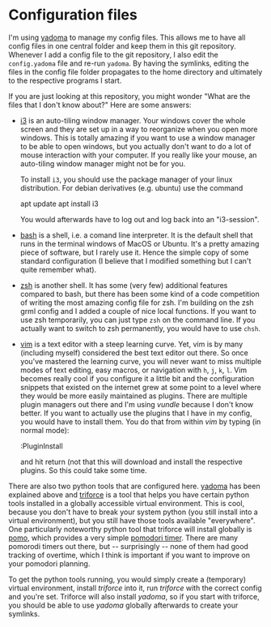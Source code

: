 # Configuration files

I'm using [yadoma](https://pypi.python.org/pypi/yadoma/) to manage my config
files. This allows me to have all config files in one central folder and keep
them in this git repository. Whenever I add a config file to the git
repository, I also edit the `config.yadoma` file and re-run `yadoma`. By having
the symlinks, editing the files in the config file folder propagates to the
home directory and ultimately to the respective programs I start.

If you are just looking at this repository, you might wonder "What are the files
that I don't know about?" Here are some answers:

- [i3](https://i3wm.org/) is an auto-tiling window manager. Your windows cover
  the whole screen and they are set up in a way to reorganize when you open
  more windows. This is totally amazing if you want to use a window manager to
  be able to open windows, but you actually don't want to do a lot of mouse
  interaction with your computer. If you really like your mouse, an auto-tiling
  window manager might not be for you.

  To install `i3`, you should use the package manager of your linux
  distribution. For debian derivatives (e.g. ubuntu) use the command

    apt update
    apt install i3

  You would afterwards have to log out and log back into an "i3-session".

- [bash](https://www.gnu.org/software/bash/) is a shell, i.e. a comand line
  interpreter. It is the default shell that runs in the terminal windows of
  MacOS or Ubuntu. It's a pretty amazing piece of software, but I rarely use it.
  Hence the simple copy of some standard configuration (I believe that I modified
  something but I can't quite remember what).
- [zsh](http://www.zsh.org/) is another shell. It has some (very few) additional
  features compared to bash, but there has been some kind of a code competition
  of writing the most amazing config file for zsh. I'm building on the zsh grml
  config and I added a couple of nice local functions. If you want to use zsh
  temporarily, you can just type `zsh` on the command line. If you actually
  want to switch to zsh permanently, you would have to use `chsh`.
- [vim](http://www.vim.org/) is a text editor with a steep learning curve. Yet,
  vim is by many (including myself) considered the best text editor out there.
  So once you've mastered the learning curve, you will never want to miss
  multiple modes of text editing, easy macros, or navigation with `h`, `j`, `k`,
  `l`. Vim becomes really cool if you configure it a little bit and the
  configuration snippets that existed on the internet grew at some point to a
  level where they would be more easily maintained as plugins. There are
  multiple plugin managers out there and I'm using *vundle* because I don't know
  better. If you want to actually use the plugins that I have in my config, you
  would have to install them. You do that from within *vim* by typing (in normal mode):

    :PluginInstall

  and hit return (not that this will download and install the respective
  plugins. So this could take some time.

There are also two python tools that are configured here.
[yadoma](https://pypi.python.org/pypi/yadoma/) has been explained above and
[triforce](https://pypi.python.org/pypi/triforce) is a tool that helps you have
certain python tools installed in a globally accessible virtual environment.
This is cool, because you don't have to break your system python (you still
install into a virtual environment), but you still have those tools available
"everywhere". One particularly noteworthy python tool that triforce will
install globally is
[pomo](https://github.com/igordertigor/pom://github.com/igordertigor/pomo),
which provides a very simple [pomodori
timer](https://en.wikipedia.org/wiki/Pomodoro_Technique). There are many
pomorodi timers out there, but -- surprisingly -- none of them had good
tracking of overtime, which I think is important if you want to improve on your
pomodori planning.

To get the python tools running, you would simply create a (temporary)
virtual environment, install *triforce* into it, run *triforce* with the
correct config and you're set. Triforce will also install *yadoma*, so if
you start with triforce, you should be able to use *yadoma* globally
afterwards to create your symlinks.
